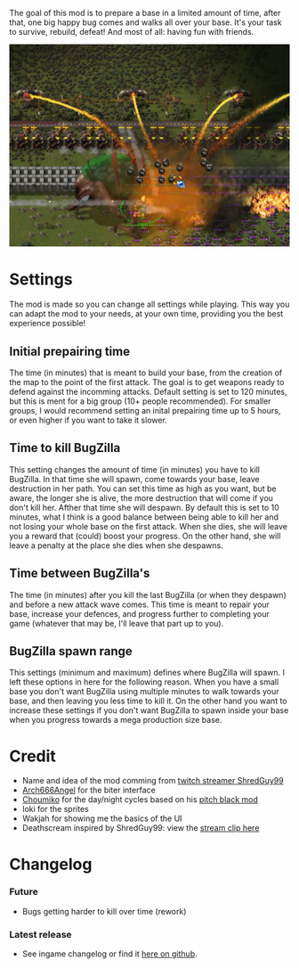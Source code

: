The goal of this mod is to prepare a base in a limited amount of time, after that, one big happy bug comes and walks all over your base. It's your task to survive, rebuild, defeat! And most of all: having fun with friends.

![Screenshot of BugZilla biter attacking a wall with defences](https://raw.githubusercontent.com/LovelySanta/FactorioMod-BugZilla/master/graphics/screenshots/BugZilla_Biter_attack.png)

# Settings
The mod is made so you can change all settings while playing. This way you can adapt the mod to your needs, at your own time, providing you the best experience possible!
## Initial prepairing time
The time (in minutes) that is meant to build your base, from the creation of the map to the point of the first attack. The goal is to get weapons ready to defend against the incomming attacks. Default setting is set to 120 minutes, but this is ment for a big group (10+ people recommended). For smaller groups, I would recommend setting an inital prepairing time up to 5 hours, or even higher if you want to take it slower.
## Time to kill BugZilla
This setting changes the amount of time (in minutes) you have to kill BugZilla. In that time she will spawn, come towards your base, leave destruction in her path. You can set this time as high as you want, but be aware, the longer she is alive, the more destruction that will come if you don't kill her. Afther that time she will despawn. By default this is set to 10 minutes, what I think is a good balance between being able to kill her and not losing your whole base on the first attack.
When she dies, she will leave you a reward that (could) boost your progress. On the other hand, she will leave a penalty at the place she dies when she despawns.
## Time between BugZilla's
The time (in minutes) after you kill the last BugZilla (or when they despawn) and before a new attack wave comes. This time is meant to repair your base, increase your defences, and progress further to completing your game (whatever that may be, I'll leave that part up to you).
## BugZilla spawn range
This settings (minimum and maximum) defines where BugZilla will spawn. I left these options in here for the following reason. When you have a small base you don't want BugZilla using multiple minutes to walk towards your base, and then leaving you less time to kill it. On the other hand you want to increase these settings if you don't want BugZilla to spawn inside your base when you progress towards a mega production size base.

# Credit
+   Name and idea of the mod comming from [twitch streamer ShredGuy99](https://www.twitch.tv/shredguy99)
+   [Arch666Angel](https://mods.factorio.com/user/arch666angel) for the biter interface
+   [Choumiko](https://mods.factorio.com/user/choumiko) for the day/night cycles based on his [pitch black mod](https://mods.factorio.com/mod/Pitch_Black)
+   loki for the sprites
+   Wakjah for showing me the basics of the UI
+   Deathscream inspired by ShredGuy99: view the [stream clip here](https://clips.twitch.tv/PreciousAgitatedCucumberResidentSleeper)

# Changelog
### Future
+   Bugs getting harder to kill over time (rework)
### Latest release
+ See ingame changelog or find it [here on github](https://github.com/LovelySanta/FactorioMod-BugZilla/blob/master/changelog.txt).
